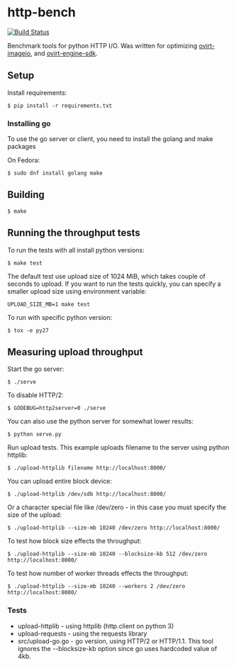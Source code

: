 # http-bench

[![Build Status](https://travis-ci.org/nirs/http-bench.svg?branch=master)](https://travis-ci.org/nirs/http-bench)

Benchmark tools for python HTTP I/O. Was written for optimizing
[ovirt-imageio](https://github.com/ovirt/ovirt-imageio), and
[ovirt-engine-sdk](https://github.com/ovirt/ovirt-engine-sdk).


## Setup

Install requirements:

    $ pip install -r requirements.txt


### Installing go

To use the go server or client, you need to install the golang and make
packages

On Fedora:

    $ sudo dnf install golang make


## Building

    $ make


## Running the throughput tests

To run the tests with all install python versions:

    $ make test

The default test use upload size of 1024 MiB, which takes couple of
seconds to upload. If you want to run the tests quickly, you can specify
a smaller upload size using environment variable:

    UPLOAD_SIZE_MB=1 make test

To run with specific python version:

    $ tox -e py27


## Measuring upload throughput

Start the go server:

    $ ./serve

To disable HTTP/2:

    $ GODEBUG=http2server=0 ./serve

You can also use the python server for somewhat lower results:

    $ python serve.py

Run upload tests. This example uploads filename to the server using
python httplib:

    $ ./upload-httplib filename http://localhost:8000/

You can upload entire block device:

    $ ./upload-httplib /dev/sdb http://localhost:8000/

Or a character special file like /dev/zero - in this case you must
specify the size of the upload:

    $ ./upload-httplib --size-mb 10240 /dev/zero http://localhost:8000/

To test how block size effects the throughput:

    $ ./upload-httplib --size-mb 10240 --blocksize-kb 512 /dev/zero http://localhost:8000/

To test how number of worker threads effects the throughput:

    $ ./upload-httplib --size-mb 10240 --workers 2 /dev/zero http://localhost:8000/


### Tests

- upload-httplib - using httplib (http.client on python 3)
- upload-requests - using the requests library
- src/upload-go.go - go version, using HTTP/2 or HTTP/1.1. This tool ignores
  the --blocksize-kb option since go uses hardcoded value of 4kb.
